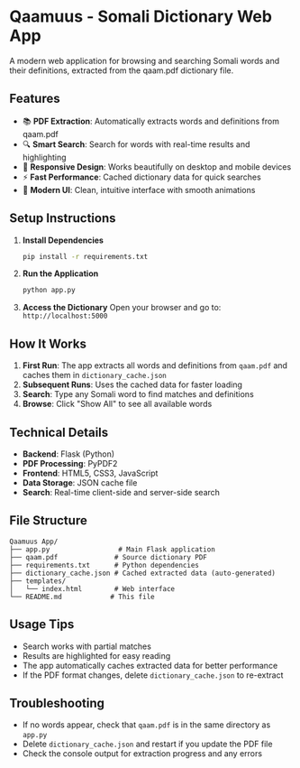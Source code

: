 # Qaamuus - Somali Dictionary Web App

A modern web application for browsing and searching Somali words and their definitions, extracted from the qaam.pdf dictionary file.

## Features

- 📚 **PDF Extraction**: Automatically extracts words and definitions from qaam.pdf
- 🔍 **Smart Search**: Search for words with real-time results and highlighting
- 📱 **Responsive Design**: Works beautifully on desktop and mobile devices
- ⚡ **Fast Performance**: Cached dictionary data for quick searches
- 🎨 **Modern UI**: Clean, intuitive interface with smooth animations

## Setup Instructions

1. **Install Dependencies**
   ```bash
   pip install -r requirements.txt
   ```

2. **Run the Application**
   ```bash
   python app.py
   ```

3. **Access the Dictionary**
   Open your browser and go to: `http://localhost:5000`

## How It Works

1. **First Run**: The app extracts all words and definitions from `qaam.pdf` and caches them in `dictionary_cache.json`
2. **Subsequent Runs**: Uses the cached data for faster loading
3. **Search**: Type any Somali word to find matches and definitions
4. **Browse**: Click "Show All" to see all available words

## Technical Details

- **Backend**: Flask (Python)
- **PDF Processing**: PyPDF2
- **Frontend**: HTML5, CSS3, JavaScript
- **Data Storage**: JSON cache file
- **Search**: Real-time client-side and server-side search

## File Structure

```
Qaamuus App/
├── app.py                 # Main Flask application
├── qaam.pdf              # Source dictionary PDF
├── requirements.txt      # Python dependencies
├── dictionary_cache.json # Cached extracted data (auto-generated)
├── templates/
│   └── index.html        # Web interface
└── README.md            # This file
```

## Usage Tips

- Search works with partial matches
- Results are highlighted for easy reading
- The app automatically caches extracted data for better performance
- If the PDF format changes, delete `dictionary_cache.json` to re-extract

## Troubleshooting

- If no words appear, check that `qaam.pdf` is in the same directory as `app.py`
- Delete `dictionary_cache.json` and restart if you update the PDF file
- Check the console output for extraction progress and any errors
